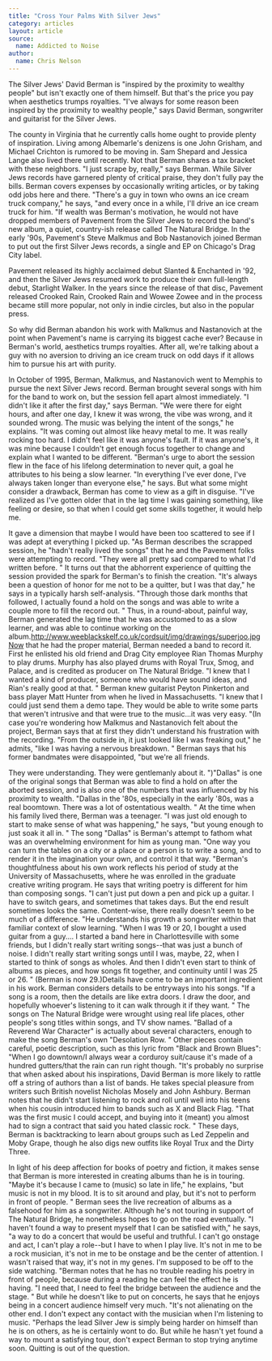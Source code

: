 ```yaml
---
title: "Cross Your Palms With Silver Jews"
category: articles
layout: article
source:
  name: Addicted to Noise
author:
  name: Chris Nelson
---
```


The Silver Jews' David Berman is "inspired by the proximity to wealthy people" but isn't exactly one of them himself. But that's the price you pay when aesthetics trumps royalties. "I've always for some reason been inspired by the proximity to wealthy people," says David Berman, songwriter and guitarist for the Silver Jews.

The county in Virginia that he currently calls home ought to provide plenty of inspiration. Living among Albemarle's denizens is one John Grisham, and Michael Crichton is rumored to be moving in. Sam Shepard and Jessica Lange also lived there until recently. Not that Berman shares a tax bracket with these neighbors. "I just scrape by, really," says Berman. While Silver Jews records have garnered plenty of critical praise, they don't fully pay the bills. Berman covers expenses by occasionally writing articles, or by taking odd jobs here and there. "There's a guy in town who owns an ice cream truck company," he says, "and every once in a while, I'll drive an ice cream truck for him. "If wealth was Berman's motivation, he would not have dropped members of Pavement from the Silver Jews to record the band's new album, a quiet, country-ish release called The Natural Bridge. In the early '90s, Pavement's Steve Malkmus and Bob Nastanovich joined Berman to put out the first Silver Jews records, a single and EP on Chicago's Drag City label.

Pavement released its highly acclaimed debut Slanted & Enchanted in '92, and then the Silver Jews resumed work to produce their own full-length debut, Starlight Walker. In the years since the release of that disc, Pavement released Crooked Rain, Crooked Rain and Wowee Zowee and in the process became still more popular, not only in indie circles, but also in the popular press.

So why did Berman abandon his work with Malkmus and Nastanovich at the point when Pavement's name is carrying its biggest cache ever? Because in Berman's world, aesthetics trumps royalties. After all, we're talking about a guy with no aversion to driving an ice cream truck on odd days if it allows him to pursue his art with purity.

In October of 1995, Berman, Malkmus, and Nastanovich went to Memphis to pursue the next Silver Jews record. Berman brought several songs with him for the band to work on, but the session fell apart almost immediately. "I didn't like it after the first day," says Berman. "We were there for eight hours, and after one day, I knew it was wrong, the vibe was wrong, and it sounded wrong. The music was belying the intent of the songs," he explains. "It was coming out almost like heavy metal to me. It was really rocking too hard. I didn't feel like it was anyone's fault. If it was anyone's, it was mine because I couldn't get enough focus together to change and explain what I wanted to be different. "Berman's urge to abort the session flew in the face of his lifelong determination to never quit, a goal he attributes to his being a slow learner. "In everything I've ever done, I've always taken longer than everyone else," he says. But what some might consider a drawback, Berman has come to view as a gift in disguise. "I've realized as I've gotten older that in the lag time I was gaining something, like feeling or desire, so that when I could get some skills together, it would help me.

It gave a dimension that maybe I would have been too scattered to see if I was adept at everything I picked up. "As Berman describes the scrapped session, he "hadn't really lived the songs" that he and the Pavement folks were attempting to record. "They were all pretty sad compared to what I'd written before. " It turns out that the abhorrent experience of quitting the session provided the spark for Berman's to finish the creation. "It's always been a question of honor for me not to be a quitter, but I was that day," he says in a typically harsh self-analysis. "Through those dark months that followed, I actually found a hold on the songs and was able to write a couple more to fill the record out. " Thus, in a round-about, painful way, Berman generated the lag time that he was accustomed to as a slow learner, and was able to continue working on the album.http://www.weeblackskelf.co.uk/cordsuit/img/drawings/superjoo.jpgNow that he had the proper material, Berman needed a band to record it. First he enlisted his old friend and Drag City employee Rian Thomas Murphy to play drums. Murphy has also played drums with Royal Trux, Smog, and Palace, and is credited as producer on The Natural Bridge. "I knew that I wanted a kind of producer, someone who would have sound ideas, and Rian's really good at that. " Berman knew guitarist Peyton Pinkerton and bass player Matt Hunter from when he lived in Massachusetts. "I knew that I could just send them a demo tape. They would be able to write some parts that weren't intrusive and that were true to the music...it was very easy. "(In case you're wondering how Malkmus and Nastanovich felt about the project, Berman says that at first they didn't understand his frustration with the recording. "From the outside in, it just looked like I was freaking out," he admits, "like I was having a nervous breakdown. " Berman says that his former bandmates were disappointed, "but we're all friends.

They were understanding. They were gentlemanly about it. ")"Dallas" is one of the original songs that Berman was able to find a hold on after the aborted session, and is also one of the numbers that was influenced by his proximity to wealth. "Dallas in the '80s, especially in the early '80s, was a real boomtown. There was a lot of ostentatious wealth. " At the time when his family lived there, Berman was a teenager. "I was just old enough to start to make sense of what was happening," he says, "but young enough to just soak it all in. " The song "Dallas" is Berman's attempt to fathom what was an overwhelming environment for him as young man. "One way you can turn the tables on a city or a place or a person is to write a song, and to render it in the imagination your own, and control it that way. "Berman's thoughtfulness about his own work reflects his period of study at the University of Massachusetts, where he was enrolled in the graduate creative writing program. He says that writing poetry is different for him than composing songs. "I can't just put down a pen and pick up a guitar. I have to switch gears, and sometimes that takes days. But the end result sometimes looks the same. Content-wise, there really doesn't seem to be much of a difference. "He understands his growth a songwriter within that familiar context of slow learning. "When I was 19 or 20, I bought a used guitar from a guy.... I started a band here in Charlottesville with some friends, but I didn't really start writing songs--that was just a bunch of noise. I didn't really start writing songs until I was, maybe, 22, when I started to think of songs as wholes. And then I didn't even start to think of albums as pieces, and how songs fit together, and continuity until I was 25 or 26. " (Berman is now 29.)Details have come to be an important ingredient in his work. Berman considers details to be entryways into his songs. "If a song is a room, then the details are like extra doors. I draw the door, and hopefully whoever's listening to it can walk through it if they want. " The songs on The Natural Bridge were wrought using real life places, other people's song titles within songs, and TV show names. "Ballad of a Reverend War Character" is actually about several characters, enough to make the song Berman's own "Desolation Row. " Other pieces contain careful, poetic description, such as this lyric from "Black and Brown Blues": "When I go downtown/I always wear a corduroy suit/cause it's made of a hundred gutters/that the rain can run right though. "It's probably no surprise that when asked about his inspirations, David Berman is more likely to rattle off a string of authors than a list of bands. He takes special pleasure from writers such British novelist Nicholas Mosely and John Ashbury. Berman notes that he didn't start listening to rock and roll until well into his teens when his cousin introduced him to bands such as X and Black Flag. "That was the first music I could accept, and buying into it (meant) you almost had to sign a contract that said you hated classic rock. " These days, Berman is backtracking to learn about groups such as Led Zeppelin and Moby Grape, though he also digs new outfits like Royal Trux and the Dirty Three.

In light of his deep affection for books of poetry and fiction, it makes sense that Berman is more interested in creating albums than he is in touring. "Maybe it's because I came to (music) so late in life," he explains, "but music is not in my blood. It is to sit around and play, but it's not to perform in front of people. " Berman sees the live recreation of albums as a falsehood for him as a songwriter. Although he's not touring in support of The Natural Bridge, he nonetheless hopes to go on the road eventually. "I haven't found a way to present myself that I can be satisfied with," he says, "a way to do a concert that would be useful and truthful. I can't go onstage and act, I can't play a role--but I have to when I play live. It's not in me to be a rock musician, it's not in me to be onstage and be the center of attention. I wasn't raised that way, it's not in my genes. I'm supposed to be off to the side watching. "Berman notes that he has no trouble reading his poetry in front of people, because during a reading he can feel the effect he is having. "I need that, I need to feel the bridge between the audience and the stage. " But while he doesn't like to put on concerts, he says that he enjoys being in a concert audience himself very much. "It's not alienating on the other end. I don't expect any contact with the musician when I'm listening to music. "Perhaps the lead Silver Jew is simply being harder on himself than he is on others, as he is certainly wont to do. But while he hasn't yet found a way to mount a satisfying tour, don't expect Berman to stop trying anytime soon. Quitting is out of the question. 
